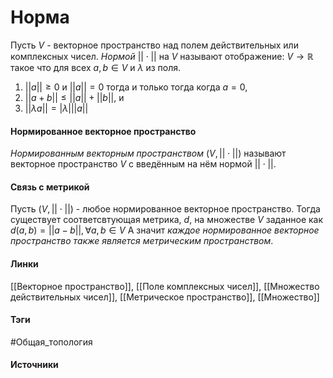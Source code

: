 # Норма
Пусть $V$ - векторное пространство над полем действительных или комплексных чисел. *Нормой* $||\cdot||$ на $V$ называют отображение: $V\to\mathbb{R}$ такое что для всех $a,b\in V$ и $\lambda$ из поля.
1. $||a||\ge0$ и $||a||=0$ тогда и только тогда когда $a=0$,
2. $||a+b||\le||a||+||b||$, и
3. $||\lambda a||=|\lambda|||a||$

#### Нормированное векторное пространство
*Нормированным векторным пространством* $(V,||\cdot||)$ называют векторное пространство $V$ с введённым на нём нормой $||\cdot||$.

#### Связь с метрикой
Пусть $(V,||\cdot||)$ - любое нормированное векторное пространство. Тогда существует соответсвтующая метрика, $d$, на множестве $V$ заданное как $d(a,b)=||a-b||,\forall a,b\in V$
А значит *каждое нормированное векторное пространство также является метрическим пространством*.
#### Линки
 [[Векторное пространство]],
 [[Поле комплексных чисел]],
 [[Множество действительных чисел]],
 [[Метрическое пространство]],
 [[Множество]]

 
#### Тэги
 #Общая_топология 
#### Источники
 